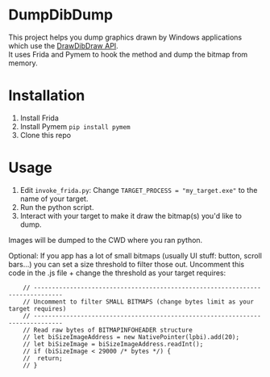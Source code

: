 # DumpDibDump
This project helps you dump graphics drawn by Windows applications which use the [DrawDibDraw API](https://learn.microsoft.com/en-us/windows/win32/api/vfw/nf-vfw-drawdibdraw).  
It uses Frida and Pymem to hook the method and dump the bitmap from memory.

# Installation
1. Install Frida
2. Install Pymem `pip install pymem`
3. Clone this repo

# Usage
1. Edit `invoke_frida.py`: Change `TARGET_PROCESS = "my_target.exe"`  to the name of your target.  
2. Run the python script.  
3. Interact with your target to make it draw the bitmap(s) you'd like to dump.

Images will be dumped to the CWD where you ran python.

Optional: If you app has a lot of small bitmaps (usually UI stuff: button, scroll bars...) you can set a size threshold to filter those out.
Uncomment this code in the .js file + change the threshold as your target requires:
```
    // ------------------------------------------------------------------------------
    // Uncomment to filter SMALL BITMAPS (change bytes limit as your target requires)
    // ------------------------------------------------------------------------------
    // Read raw bytes of BITMAPINFOHEADER structure
    // let biSizeImageAddress = new NativePointer(lpbi).add(20);
    // let biSizeImage = biSizeImageAddress.readInt();
    // if (biSizeImage < 29000 /* bytes */) {
    //  return;
    // }
```
